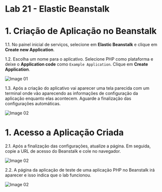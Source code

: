 # Lab 21 - Elastic Beanstalk


# 1. Criação de Aplicação no Beanstalk

1.1. No painel inicial de serviços, selecione em **Elastic Beanstalk** e clique em **Create new Application**.


1.2. Escolha um nome para o aplicativo. Selecione PHP como plataforma e deixe o **Application code** como ```Example Application```. Clique em **Create Application**.

![Image 01](https://d2yblsmsldwfto.cloudfront.net/lab21/lab-21-beanstalk-01.png)

1.3. Após a criação do aplicativo vai aparecer uma tela parecida com um terminal onde vão aparecendo as informações de configuração da aplicação enquanto elas acontecem. Aguarde a finalização das configurações automáticas.

![Image 02](https://d2yblsmsldwfto.cloudfront.net/lab21/lab-21-beanstalk-02.png)


# 1. Acesso a Aplicação Criada

2.1. Após a finalização das configurações, atualize a página. Em seguida, copie a URL de acesso do Beanstalk e cole no navegador.

![Image 02](https://d2yblsmsldwfto.cloudfront.net/lab21/lab-21-beanstalk-03.png)


2.2. A página da aplicação de teste de uma aplicação PHP no Beanstalk irá aparecer e isso indica que o lab funcionou.

![Image 02](https://d2yblsmsldwfto.cloudfront.net/lab21/lab-21-beanstalk-04.png)